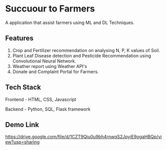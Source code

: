 # Succuour to Farmers
A application that assist farmers using ML and DL Techniques. 

## Features 
1. Crop and Fertilizer recommendation on analysing N, P, K values of Soil.
2. Plant Leaf Disease detection and Pesticide Recommendation using Convolutional Neural Network.
3. Weather report using Weather API's
4. Donate and Complaint Portal for Farmers.

## Tech Stack
Frontend - HTML, CSS, Javascript

Backend - Python, SQL, Flask framework

## Demo Link
https://drive.google.com/file/d/1CZT9Qju0u9bh4rnwqS2JpyjE9ogaHBQp/view?usp=sharing
